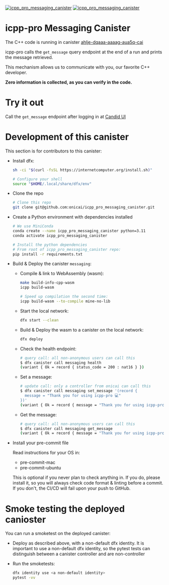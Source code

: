[![icpp_pro_messaging_canister](https://github.com/onicai/icpp_pro_messaging_canister/actions/workflows/cicd-mac.yml/badge.svg)](https://github.com/onicai/icpp_pro_messaging_canister/actions/workflows/cicd-mac.yml)
[![icpp_pro_messaging_canister](https://github.com/onicai/icpp_pro_messaging_canister/actions/workflows/cicd-ubuntu.yml/badge.svg)](https://github.com/onicai/icpp_pro_messaging_canister/actions/workflows/cicd-ubuntu.yml)

# icpp-pro Messaging Canister

The C++ code is running in canister [ahlje-dqaaa-aaaag-aua5q-cai](https://dashboard.internetcomputer.org/canister/ahlje-dqaaa-aaaag-aua5q-cai)

icpp-pro calls the `get_message` query endpoint at the end of a run and prints the message retrieved.

This mechanism allows us to communicate with you, our favorite C++ developer.

**Zero information is collected, as you can verify in the code.**


# Try it out

Call the `get_message` endpoint after logging in at [Candid UI](https://a4gq6-oaaaa-aaaab-qaa4q-cai.raw.icp0.io/?id=ahlje-dqaaa-aaaag-aua5q-cai)


# Development of this canister

This section is for contributors to this canister:

- Install dfx:

   ```bash
   sh -ci "$(curl -fsSL https://internetcomputer.org/install.sh)"

   # Configure your shell
   source "$HOME/.local/share/dfx/env"
   ```

- Clone the repo

   ```bash
   # Clone this repo
   git clone git@github.com:onicai/icpp_pro_messaging_canister.git
   ```

- Create a Python environment with dependencies installed

   ```bash
   # We use MiniConda
   conda create --name icpp_pro_messaging_canister python=3.11
   conda activate icpp_pro_messaging_canister

   # Install the python dependencies
   # From root of icpp_pro_messaging_canister repo:
   pip install -r requirements.txt
   ```

- Build & Deploy the canister `messaging`:

  - Compile & link to WebAssembly (wasm):
    ```bash
    make build-info-cpp-wasm
    icpp build-wasm

    # Speed up compilation the second time:
    icpp build-wasm --to-compile mine-no-lib
    ```

  - Start the local network:
    ```bash
    dfx start --clean
    ```  

  - Build & Deploy the wasm to a canister on the local network:
    ```bash
    dfx deploy
    ```

  - Check the health endpoint:
    ```bash
    # query call: all non-anonymous users can call this
    $ dfx canister call messaging health
    (variant { Ok = record { status_code = 200 : nat16 } })
    ```

  - Set a message:
    ```bash
    # update call: only a controller from onicai can call this
    $ dfx canister call messaging set_message '(record { 
      message = "Thank you for using icpp-pro 💻️"
    })' 
    (variant { Ok = record { message = "Thank you for using icpp-pro 💻️" } })
    ```

  - Get the message:
    ```bash
    # query call: all non-anonymous users can call this
    $ dfx canister call messaging get_message
    (variant { Ok = record { message = "Thank you for using icpp-pro 💻️" } })
    ```
  
- Install your pre-commit file
  
  Read instructions for your OS in:
  - pre-commit-mac
  - pre-commit-ubuntu

  This is optional if you never plan to check anything in. 
  If you do, please install it, so you will always check code format & linting before a commit.
  If you don't, the CI/CD will fail upon your push to GitHub.

# Smoke testing the deployed canioster

You can run a smoketest on the deployed canister:

- Deploy as described above, with a non-default dfx identity. 
  It is important to use a non-default dfx identity, so the pytest tests can distinguish between a canister controller and are non-controller

- Run the smoketests:
  ```bash
  dfx identity use <a non-default identity>
  pytest -vv
  ```
